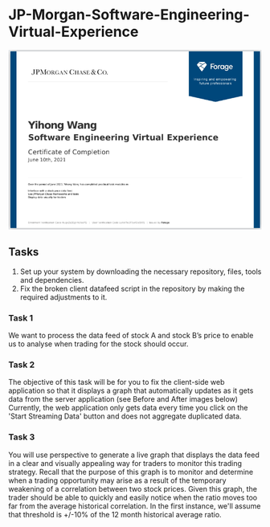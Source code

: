 # JP-Morgan-Software-Engineering-Virtual-Experience
![Images](https://github.com/wangyihong-yvonne/JP-Morgan-Software-Engineering-Virtual-Experience/blob/main/Screen%20Shot%202021-06-10%20at%207.23.33%20PM.png)
## Tasks
1. Set up your system by downloading the necessary repository, files, tools and dependencies.
2. Fix the broken client datafeed script in the repository by making the required adjustments to it.
### Task 1 
We want to process the data feed of stock A and stock B’s price to enable us to analyse when trading for the stock should occur.
### Task 2 
The objective of this task will be for you to fix the client-side web application so that it displays a graph that automatically updates as it gets data from the server application (see Before and After images below) Currently, the web application only gets data every time you click on the 'Start Streaming Data' button and does not aggregate duplicated data.
### Task 3
You will use perspective to generate a live graph that displays the data feed in a clear and visually appealing way for traders to monitor this trading strategy. Recall that the purpose of this graph is to monitor and determine when a trading opportunity may arise as a result of the temporary weakening of a correlation between two stock prices. Given this graph, the trader should be able to quickly and easily notice when the ratio moves too far from the average historical correlation. In the first instance, we'll assume that threshold is +/-10% of the 12 month historical average ratio.
